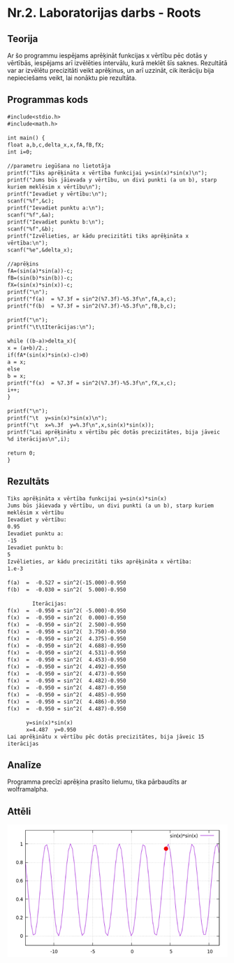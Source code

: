 # Nr.2. Laboratorijas darbs - Roots

## Teorija

Ar šo programmu iespējams aprēķināt funkcijas x vērtību pēc dotās y vērtībās, iespējams arī izvēlēties intervālu, kurā meklēt šīs saknes. Rezultātā var ar izvēlētu precizitāti veikt aprēķinus, un arī uzzināt, cik iterāciju bija nepieciešams veikt, lai nonāktu pie rezultāta.

## Programmas kods
```
#include<stdio.h>
#include<math.h>

int main() {
float a,b,c,delta_x,x,fA,fB,fX;
int i=0;

//parametru iegūšana no lietotāja
printf("Tiks aprēķināta x vērtība funkcijai y=sin(x)*sin(x)\n");
printf("Jums būs jāievada y vērtību, un divi punkti (a un b), starp kuriem meklēsim x vērtību\n");
printf("Ievadiet y vērtību:\n");
scanf("%f",&c);
printf("Ievadiet punktu a:\n");
scanf("%f",&a);
printf("Ievadiet punktu b:\n");
scanf("%f",&b);
printf("Izvēlieties, ar kādu precizitāti tiks aprēķināta x vērtība:\n");
scanf("%e",&delta_x);

//aprēķins
fA=(sin(a)*sin(a))-c;
fB=(sin(b)*sin(b))-c;
fX=(sin(x)*sin(x))-c;
printf("\n");
printf("f(a)  = %7.3f = sin^2(%7.3f)-%5.3f\n",fA,a,c);
printf("f(b)  = %7.3f = sin^2(%7.3f)-%5.3f\n",fB,b,c);

printf("\n");
printf("\t\tIterācijas:\n");

while ((b-a)>delta_x){
x = (a+b)/2.;
if(fA*(sin(x)*sin(x)-c)>0)
a = x;
else
b = x;
printf("f(x)  = %7.3f = sin^2(%7.3f)-%5.3f\n",fX,x,c);
i++;
}

printf("\n");
printf("\t  y=sin(x)*sin(x)\n");
printf("\t  x=%.3f  y=%.3f\n",x,sin(x)*sin(x));
printf("Lai aprēķinātu x vērtību pēc dotās precizitātes, bija jāveic %d iterācijas\n",i);

return 0;
}

```
## Rezultāts 
```
Tiks aprēķināta x vērtība funkcijai y=sin(x)*sin(x)
Jums būs jāievada y vērtību, un divi punkti (a un b), starp kuriem meklēsim x vērtību
Ievadiet y vērtību:
0.95
Ievadiet punktu a:
-15
Ievadiet punktu b:
5
Izvēlieties, ar kādu precizitāti tiks aprēķināta x vērtība:
1.e-3

f(a)  =  -0.527 = sin^2(-15.000)-0.950
f(b)  =  -0.030 = sin^2(  5.000)-0.950

		Iterācijas:
f(x)  =  -0.950 = sin^2( -5.000)-0.950
f(x)  =  -0.950 = sin^2(  0.000)-0.950
f(x)  =  -0.950 = sin^2(  2.500)-0.950
f(x)  =  -0.950 = sin^2(  3.750)-0.950
f(x)  =  -0.950 = sin^2(  4.375)-0.950
f(x)  =  -0.950 = sin^2(  4.688)-0.950
f(x)  =  -0.950 = sin^2(  4.531)-0.950
f(x)  =  -0.950 = sin^2(  4.453)-0.950
f(x)  =  -0.950 = sin^2(  4.492)-0.950
f(x)  =  -0.950 = sin^2(  4.473)-0.950
f(x)  =  -0.950 = sin^2(  4.482)-0.950
f(x)  =  -0.950 = sin^2(  4.487)-0.950
f(x)  =  -0.950 = sin^2(  4.485)-0.950
f(x)  =  -0.950 = sin^2(  4.486)-0.950
f(x)  =  -0.950 = sin^2(  4.487)-0.950

	  y=sin(x)*sin(x)
	  x=4.487  y=0.950
Lai aprēķinātu x vērtību pēc dotās precizitātes, bija jāveic 15 iterācijas

```
## Analīze
Programma precīzi aprēķina prasīto lielumu, tika pārbaudīts ar wolframalpha. 
## Attēli
![SaknesPunkts](https://github.com/ErvinsLazdins/RTR105/blob/master/darbi/2ld_roots/saknes_punkts.png)

